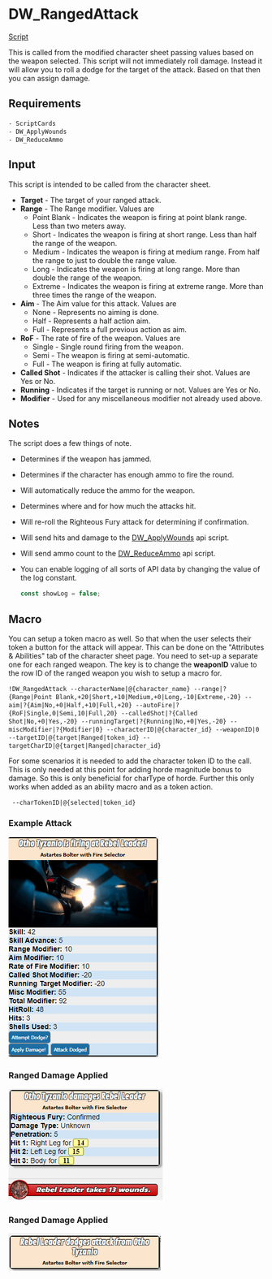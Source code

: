 # DW_RangedAttack

[Script](../scripts/DW_RangedAttack.js)

This is called from the modified character sheet passing values based on the weapon selected.  This script will not immediately roll damage.   Instead it will allow you to roll a dodge for the target of the attack.   Based on that then you can assign damage.

## Requirements

    - ScriptCards
    - DW_ApplyWounds
    - DW_ReduceAmmo

## Input

This script is intended to be called from the character sheet.

* **Target** - The target of your ranged attack.
* **Range** - The Range modifier.   Values are
  * Point Blank - Indicates the weapon is firing at point blank range.  Less than two meters away.
  * Short - Indicates the weapon is firing at short range.   Less than half the range of the weapon.
  * Medium - Indicates the weapon is firing at medium range.   From half the range to just to double the range value.
  * Long - Indicates the weapon is firing at long range.   More than double the range of the weapon.
  * Extreme - Indicates the weapon is firing at extreme range.   More than three times the range of the weapon.
* **Aim** - The Aim value for this attack.   Values are
  * None - Represents no aiming is done.
  * Half - Represents a half action aim.
  * Full - Represents a full previous action as aim.
* **RoF** - The rate of fire of the weapon. Values are
  * Single - Single round firing from the weapon.
  * Semi - The weapon is firing at semi-automatic.
  * Full - The weapon is firing at fully automatic.
* **Called Shot** - Indicates if the attacker is calling their shot.  Values are Yes or No.
* **Running** - Indicates if the target is running or not.  Values are Yes or No.
* **Modifier** - Used for any miscellaneous modifier not already used above.

## Notes

The script does a few things of note.

* Determines if the weapon has jammed.
* Determines if the character has enough ammo to fire the round.
* Will automatically reduce the ammo for the weapon.
* Determines where and for how much the attacks hit.
* Will re-roll the Righteous Fury attack for determining if confirmation.
* Will send hits and damage to the [DW_ApplyWounds](applywounds.md) api script.
* Will send ammo count to the [DW_ReduceAmmo](reduceammo.md) api script.
* You can enable logging of all sorts of API data by changing the value of the log constant.

    ```javascript
    const showLog = false;
    ```

## Macro

You can setup a token macro as well.   So that when the user selects their token a button for the attack will appear.  This can be done on the "Attributes & Abilities" tab of the character sheet page.   You need to set-up a separate one for each ranged weapon.  The key is to change the **weaponID** value to the row ID of the ranged weapon you wish to setup a macro for.

```
!DW_RangedAttack --characterName|@{character_name} --range|?{Range|Point Blank,+20|Short,+10|Medium,+0|Long,-10|Extreme,-20} --aim|?{Aim|No,+0|Half,+10|Full,+20} --autoFire|?{RoF|Single,0|Semi,10|Full,20} --calledShot|?{Called Shot|No,+0|Yes,-20} --runningTarget|?{Running|No,+0|Yes,-20} --miscModifier|?{Modifier|0} --characterID|@{character_id} --weaponID|0 --targetID|@{target|Ranged|token_id} --targetCharID|@{target|Ranged|character_id}
```

For some scenarios it is needed to add the character token ID to the call.   This is only needed at this point for adding horde magnitude bonus to damage.   So this is only beneficial for charType of horde.  Further this only works when added as an ability macro and as a token action.

```
 --charTokenID|@{selected|token_id}
```

### Example Attack

![ranged](images/ranged.png)

### Ranged Damage Applied

![ranged damage](images/ranged-damage.png)

### Ranged Damage Applied

![ranged dodged](images/ranged-dodged.png)
